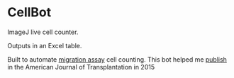 # CellBot
ImageJ live cell counter.

Outputs in an Excel table. 

Built to automate [migration assay](https://www.youtube.com/watch?v=6SON7VAA5-k) cell counting.
This bot helped me [publish](https://pubmed.ncbi.nlm.nih.gov/25693473/) in the American Journal of Transplantation in 2015
